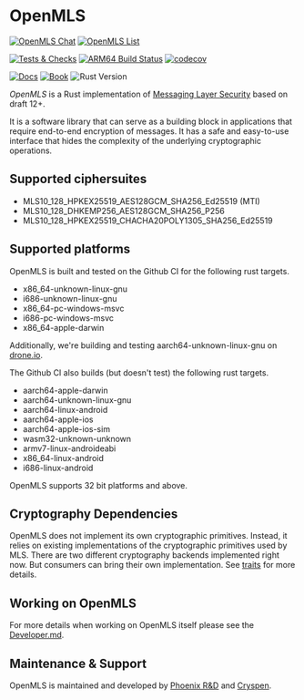# OpenMLS

[![OpenMLS Chat][chat-image]][chat-link]
[![OpenMLS List][list-image]][list-link]

[![Tests & Checks][gh-tests-image]](https://github.com/openmls/openmls/actions/workflows/tests.yml)
[![ARM64 Build Status][drone-image]](https://cloud.drone.io/openmls/openmls)
[![codecov][codecov-image]](https://codecov.io/gh/openmls/openmls)

[![Docs][docs-release-badge]][docs-release-link]
[![Book][book-release-badge]][book-release-link]
![Rust Version][rustc-image]

*OpenMLS* is a Rust implementation of [Messaging Layer Security](https://github.com/mlswg/mls-protocol/blob/master/draft-ietf-mls-protocol.md) based on draft 12+.
<!-- The introduction of the book imports the lines up until here (line 14), excluding the headline and separately the lines below (starting from line 20). If the line numbers change here, please modify the imported lines in the book.-->

It is a software library that can serve as a building block in applications that require end-to-end encryption of messages.
It has a safe and easy-to-use interface that hides the complexity of the underlying cryptographic operations.

## Supported ciphersuites

- MLS10_128_HPKEX25519_AES128GCM_SHA256_Ed25519 (MTI)
- MLS10_128_DHKEMP256_AES128GCM_SHA256_P256
- MLS10_128_HPKEX25519_CHACHA20POLY1305_SHA256_Ed25519

## Supported platforms

OpenMLS is built and tested on the Github CI for the following rust targets.

- x86_64-unknown-linux-gnu
- i686-unknown-linux-gnu
- x86_64-pc-windows-msvc
- i686-pc-windows-msvc
- x86_64-apple-darwin

Additionally, we're building and testing aarch64-unknown-linux-gnu on
[drone.io](https://cloud.drone.io/openmls/openmls).

The Github CI also builds (but doesn't test) the following rust targets.

- aarch64-apple-darwin
- aarch64-unknown-linux-gnu
- aarch64-linux-android
- aarch64-apple-ios
- aarch64-apple-ios-sim
- wasm32-unknown-unknown
- armv7-linux-androideabi
- x86_64-linux-android
- i686-linux-android

OpenMLS supports 32 bit platforms and above.

## Cryptography Dependencies

OpenMLS does not implement its own cryptographic primitives. Instead, it relies
on existing implementations of the cryptographic primitives used by MLS. There
are two different cryptography backends implemented right now. But consumers
can bring their own implementation. See [traits](https://github.com/openmls/openmls/tree/main/traits) for more
details.

## Working on OpenMLS
For more details when working on OpenMLS itself please see the [Developer.md].

## Maintenance & Support
OpenMLS is maintained and developed by [Phoenix R&D] and [Cryspen].

[chat-image]: https://img.shields.io/badge/zulip-join_chat-blue.svg?style=for-the-badge&logo=zulip
[chat-link]: https://openmls.zulipchat.com
[list-image]: https://img.shields.io/badge/mailing-list-blue.svg?style=for-the-badge
[list-link]: https://groups.google.com/u/0/g/openmls-dev
[rustc-image]: https://img.shields.io/badge/rustc-1.56+-blue.svg?style=for-the-badge&logo=rust
[docs-release-badge]: https://img.shields.io/badge/docs-release-blue.svg?style=for-the-badge
[docs-release-link]: https://docs.rs/crate/openmls/latest
[book-release-badge]: https://img.shields.io/badge/book-release-blue.svg?style=for-the-badge
[book-release-link]: https://openmls.tech/book
[drone-image]: https://img.shields.io/drone/build/openmls/openmls/main?label=ARM64%20Build%20Status&logo=drone&style=for-the-badge
[codecov-image]: https://img.shields.io/codecov/c/github/openmls/openmls/main?logo=codecov&style=for-the-badge
[gh-tests-image]: https://img.shields.io/github/workflow/status/openmls/openmls/Tests/main?label=Tests&style=for-the-badge&logo=github
[gh-deploy-docs-image]: https://img.shields.io/github/workflow/status/openmls/openmls/Deploy%20Docs/main?label=Deploy%20Docs&logo=github&style=for-the-badge
[Developer.md]: https://github.com/openmls/openmls/blob/main/Developer.md
[Phoenix R&D]: https://phnx.im
[Cryspen]: https://cryspen.com
